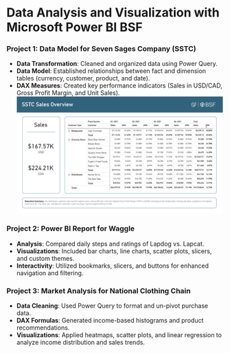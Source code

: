 # Data Analysis and Visualization with Microsoft Power BI BSF  

### Project 1: Data Model for Seven Sages Company (SSTC)  
- **Data Transformation**: Cleaned and organized data using Power Query.  
- **Data Model**: Established relationships between fact and dimension tables (currency, customer, product, and date).  
- **DAX Measures**: Created key performance indicators (Sales in USD/CAD, Gross Profit Margin, and Unit Sales).
![Project 1 - Monthly Sales Logs](https://raw.githubusercontent.com/Mariyyahes/Data-Analysis-and-Visualization-with-Microsoft-Power-Bi/main/Project%201%20-%20Create%20a%20Data%20Model%20for%20SSTC/Monthly%20Sales%20Logs/project1.png)

  
### Project 2: Power BI Report for Waggle  
- **Analysis**: Compared daily steps and ratings of Lapdog vs. Lapcat.  
- **Visualizations**: Included bar charts, line charts, scatter plots, slicers, and custom themes.  
- **Interactivity**: Utilized bookmarks, slicers, and buttons for enhanced navigation and filtering.


### Project 3: Market Analysis for National Clothing Chain  
- **Data Cleaning**: Used Power Query to format and un-pivot purchase data.  
- **DAX Formulas**: Generated income-based histograms and product recommendations.  
- **Visualizations**: Applied heatmaps, scatter plots, and linear regression to analyze income distribution and sales trends.
